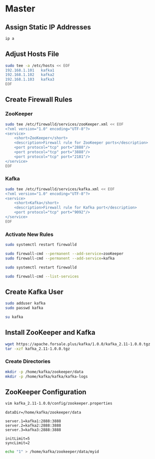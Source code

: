 # Master

## Assign Static IP Addresses

```sh
ip a
```

## Adjust Hosts File

```sh
sudo tee -a /etc/hosts << EOF
192.168.1.101	kafka1
192.168.1.102	kafka2
192.168.1.103	kafka3
EOF
```

## Create Firewall Rules

### ZooKeeper

```sh
sudo tee /etc/firewalld/services/zooKeeper.xml << EOF
<?xml version="1.0" encoding="UTF-8"?>
<service>
	<short>ZooKeeper</short>
	<description>Firewall rule for ZooKeeper ports</description>
	<port protocol="tcp" port="2888"/>
	<port protocol="tcp" port="3888"/>
	<port protocol="tcp" port="2181"/>
</service>
EOF
```

### Kafka

```sh
sudo tee /etc/firewalld/services/kafka.xml << EOF
<?xml version="1.0" encoding="UTF-8"?>
<service>
	<short>Kafka</short>
	<description>Firewall rule for Kafka port</description>
	<port protocol="tcp" port="9092"/>
</service>
EOF
```

### Activate New Rules

```sh
sudo systemctl restart firewalld
```

```sh
sudo firewall-cmd --permanent --add-service=zooKeeper
sudo firewall-cmd --permanent --add-service=kafka
```

```sh
sudo systemctl restart firewalld
```

```sh
sudo firewall-cmd --list-services
```

## Create Kafka User

```sh
sudo adduser kafka
sudo passwd kafka
```

```sh
su kafka
```

## Install ZooKeeper and Kafka

```sh
wget https://apache.forsale.plus/kafka/1.0.0/kafka_2.11-1.0.0.tgz
tar -xzf kafka_2.11-1.0.0.tgz
```

### Create Directories

```sh
mkdir -p /home/kafka/zookeeper/data
mkdir -p /home/kafka/kafka/kafka-logs
```

## ZooKeeper Configuration

```sh
vim kafka_2.11-1.0.0/config/zookeeper.properties
```

```properties
dataDir=/home/kafka/zookeeper/data

server.1=kafka1:2888:3888
server.2=kafka2:2888:3888
server.3=kafka3:2888:3888

initLimit=5
syncLimit=2
```

```sh
echo "1" > /home/kafka/zookeeper/data/myid
```

<!-- https://progressive-code.com/post/19/Setup-a-single-Apache-Kafka-node-on-CentOS-7 -->
<!-- https://progressive-code.com/post/17/Setup-a-Kafka-cluster-with-3-nodes-on-CentOS-7 -->

